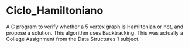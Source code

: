 # Ciclo_Hamiltoniano
A C program to verify whether a 5 vertex graph is Hamiltonian or not, and propose a solution. This algorithm uses Backtracking. This was actually a College Assignment from the Data Structures 1 subject. 
